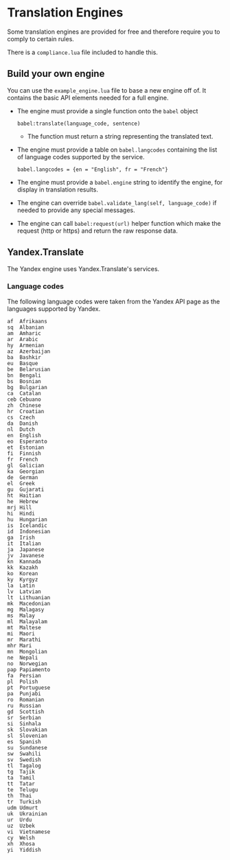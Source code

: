 # Translation Engines

Some translation engines are provided for free and therefore require you to comply to certain rules.

There is a `compliance.lua` file included to handle this.

## Build your own engine

You can use the `example_engine.lua` file to base a new engine off of. It contains the basic API elements needed for a full engine.

* The engine must provide a single function onto the `babel` object

	`babel:translate(language_code, sentence)`

	* The function must return a string representing the translated text.

* The engine must provide a table on `babel.langcodes` containing the list of language codes supported by the service.

	`babel.langcodes = {en = "English", fr = "French"}`

* The engine must provide a `babel.engine` string to identify the engine, for display in translation results.

* The engine can override `babel.validate_lang(self, language_code)` if needed to provide any special messages.

* The engine can call `babel:request(url)` helper function which make the request (http or https) and return the raw response data.

## Yandex.Translate

The Yandex engine uses Yandex.Translate's services.

### Language codes

The following language codes were taken from the Yandex API page as the languages supported by Yandex.

	af	Afrikaans
	sq	Albanian
	am	Amharic
	ar	Arabic
	hy	Armenian
	az	Azerbaijan
	ba	Bashkir
	eu	Basque
	be	Belarusian
	bn	Bengali
	bs	Bosnian
	bg	Bulgarian
	ca	Catalan
	ceb	Cebuano
	zh	Chinese
	hr	Croatian
	cs	Czech
	da	Danish
	nl	Dutch
	en	English
	eo	Esperanto
	et	Estonian
	fi	Finnish
	fr	French
	gl	Galician
	ka	Georgian
	de	German
	el	Greek
	gu	Gujarati
	ht	Haitian
	he	Hebrew
	mrj	Hill
	hi	Hindi
	hu	Hungarian
	is	Icelandic
	id	Indonesian
	ga	Irish
	it	Italian
	ja	Japanese
	jv	Javanese
	kn	Kannada
	kk	Kazakh
	ko	Korean
	ky	Kyrgyz
	la	Latin
	lv	Latvian
	lt	Lithuanian
	mk	Macedonian
	mg	Malagasy
	ms	Malay
	ml	Malayalam
	mt	Maltese
	mi	Maori
	mr	Marathi
	mhr	Mari
	mn	Mongolian
	ne	Nepali
	no	Norwegian
	pap	Papiamento
	fa	Persian
	pl	Polish
	pt	Portuguese
	pa	Punjabi
	ro	Romanian
	ru	Russian
	gd	Scottish
	sr	Serbian
	si	Sinhala
	sk	Slovakian
	sl	Slovenian
	es	Spanish
	su	Sundanese
	sw	Swahili
	sv	Swedish
	tl	Tagalog
	tg	Tajik
	ta	Tamil
	tt	Tatar
	te	Telugu
	th	Thai
	tr	Turkish
	udm	Udmurt
	uk	Ukrainian
	ur	Urdu
	uz	Uzbek
	vi	Vietnamese
	cy	Welsh
	xh	Xhosa
	yi	Yiddish
	
